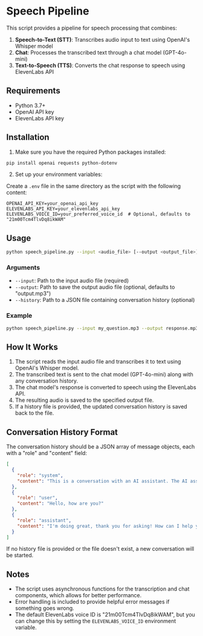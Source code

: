 # Speech Pipeline

This script provides a pipeline for speech processing that combines:
1. **Speech-to-Text (STT)**: Transcribes audio input to text using OpenAI's Whisper model
2. **Chat**: Processes the transcribed text through a chat model (GPT-4o-mini)
3. **Text-to-Speech (TTS)**: Converts the chat response to speech using ElevenLabs API

## Requirements

- Python 3.7+
- OpenAI API key
- ElevenLabs API key

## Installation

1. Make sure you have the required Python packages installed:

```bash
pip install openai requests python-dotenv
```

2. Set up your environment variables:

Create a `.env` file in the same directory as the script with the following content:

```
OPENAI_API_KEY=your_openai_api_key
ELEVENLABS_API_KEY=your_elevenlabs_api_key
ELEVENLABS_VOICE_ID=your_preferred_voice_id  # Optional, defaults to "21m00Tcm4TlvDq8ikWAM"
```

## Usage

```bash
python speech_pipeline.py --input <audio_file> [--output <output_file>] [--history <history_file>]
```

### Arguments

- `--input`: Path to the input audio file (required)
- `--output`: Path to save the output audio file (optional, defaults to "output.mp3")
- `--history`: Path to a JSON file containing conversation history (optional)

### Example

```bash
python speech_pipeline.py --input my_question.mp3 --output response.mp3 --history conversation.json
```

## How It Works

1. The script reads the input audio file and transcribes it to text using OpenAI's Whisper model.
2. The transcribed text is sent to the chat model (GPT-4o-mini) along with any conversation history.
3. The chat model's response is converted to speech using the ElevenLabs API.
4. The resulting audio is saved to the specified output file.
5. If a history file is provided, the updated conversation history is saved back to the file.

## Conversation History Format

The conversation history should be a JSON array of message objects, each with a "role" and "content" field:

```json
[
  {
    "role": "system",
    "content": "This is a conversation with an AI assistant. The AI assistant is helpful, creative, clever, and very friendly."
  },
  {
    "role": "user",
    "content": "Hello, how are you?"
  },
  {
    "role": "assistant",
    "content": "I'm doing great, thank you for asking! How can I help you today?"
  }
]
```

If no history file is provided or the file doesn't exist, a new conversation will be started.

## Notes

- The script uses asynchronous functions for the transcription and chat components, which allows for better performance.
- Error handling is included to provide helpful error messages if something goes wrong.
- The default ElevenLabs voice ID is "21m00Tcm4TlvDq8ikWAM", but you can change this by setting the `ELEVENLABS_VOICE_ID` environment variable.